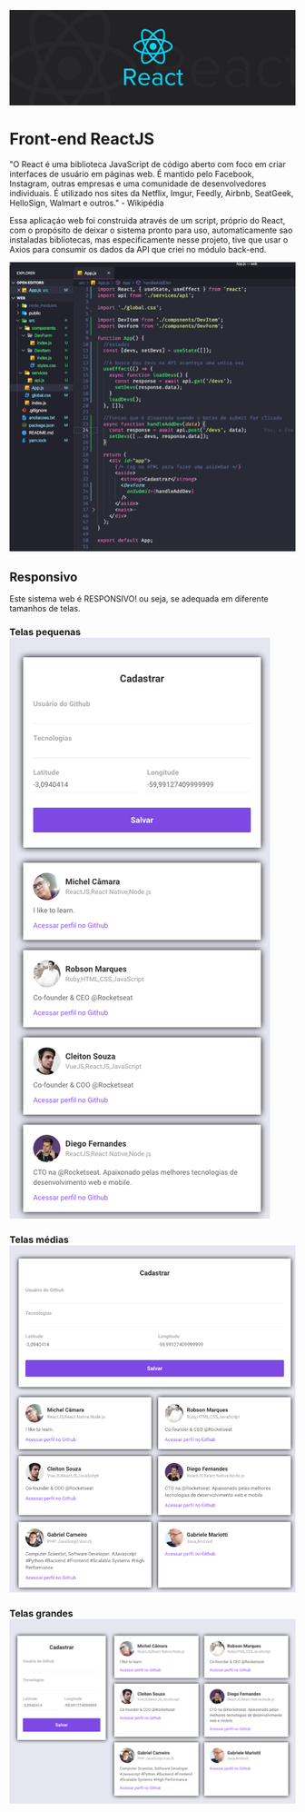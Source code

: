 <img  alt="ReactJS" src="./img/React.jpeg"/><br/>
# Front-end ReactJS
"O React é uma biblioteca JavaScript de código aberto com foco em criar interfaces de usuário em páginas web. É mantido pelo Facebook, Instagram, outras empresas e uma comunidade de desenvolvedores individuais. É utilizado nos sites da Netflix, Imgur, Feedly, Airbnb, SeatGeek, HelloSign, Walmart e outros." - Wikipédia

Essa aplicaçáo web foi construida através de um script, próprio do React, com o propósito de deixar o sistema pronto para uso, automaticamente sao instaladas bibliotecas, mas especificamente nesse projeto, tive que usar o Axios para consumir os dados da API que criei no módulo back-end.

<img  alt="Tela do modulo web" src="./img/codWeb.png"/>

## Responsivo 
Este sistema web é RESPONSIVO! ou seja, se adequada em diferente tamanhos de telas.<br/>
### Telas pequenas<br><img  src="./img/SmallScreens.png"/><br/>
### Telas médias<img  src="./img/MediumScreens.png" /><br/>
### Telas grandes<img  src="./img/devWeb.png" /><br/>

